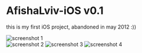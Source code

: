 # AfishaLviv-iOS v0.1
this is my first iOS project, abandoned in may 2012 :))

![screenshot 1](https://raw.github.com/danylokostyshyn/AfishaLviv-iOS/master/screenshots/1.png)   
![screenshot 2](https://raw.github.com/danylokostyshyn/AfishaLviv-iOS/master/screenshots/2.png)
![screenshot 3](https://raw.github.com/danylokostyshyn/AfishaLviv-iOS/master/screenshots/3.png)
![screenshot 4](https://raw.github.com/danylokostyshyn/AfishaLviv-iOS/master/screenshots/4.png)